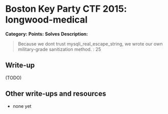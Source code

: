 # Boston Key Party CTF 2015: longwood-medical

**Category:** 
**Points:** 
**Solves** 
**Description:**

> Because we dont trust mysqli_real_escape_string, we wrote our own military-grade sanitization method. : 25

## Write-up

(TODO)

## Other write-ups and resources

* none yet